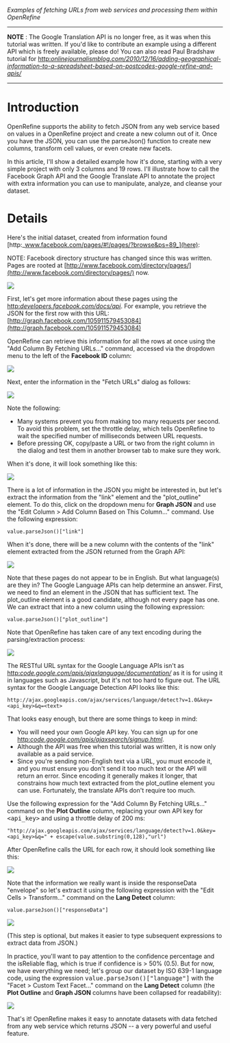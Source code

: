 _Examples of fetching URLs from web services and processing them within OpenRefine_

* * *

**NOTE** : The Google Translation API is no longer free, as it was when this tutorial was written. If you'd like to contribute an example using a different API which is freely available, please do! You can also read Paul Bradshaw tutorial for [http:_onlinejournalismblog.com/2010/12/16/adding-geographical-information-to-a-spreadsheet-based-on-postcodes-google-refine-and-apis/_](adding+geographical+information+to+a+spreadsheet+based+on+postcodes+google-refine+and+APIs)

* * *

# Introduction

OpenRefine supports the ability to fetch JSON from any web service based on values in a OpenRefine project and create a new column out of it. Once you have the JSON, you can use the parseJson() function to create new columns, transform cell values, or even create new facets.

In this article, I'll show a detailed example how it's done, starting with a very simple project with only 3 columns and 19 rows. I'll illustrate how to call the Facebook Graph API and the Google Translate API to annotate the project with extra information you can use to manipulate, analyze, and cleanse your dataset.

# Details

Here's the initial dataset, created from information found [http:_www.facebook.com/pages/#!/pages/?browse&ps=89_](here):

NOTE: Facebook directory structure has changed since this was written. Pages are rooted at [http://www.facebook.com/directory/pages/](http://www.facebook.com/directory/pages/) now.

![](images/FetchUrlsRecipe/InitialDataset.png)

First, let's get more information about these pages using the [http:_developers.facebook.com/docs/api_](Facebook+Open+Graph+API). For example, you retrieve the JSON for the first row with this URL: [http://graph.facebook.com/105911579453084](http://graph.facebook.com/105911579453084)

OpenRefine can retrieve this information for all the rows at once using the "Add Column By Fetching URLs..." command, accessed via the dropdown menu to the left of the **Facebook ID** column:

![](images/FetchUrlsRecipe/FetchUrlsMenu.png)

Next, enter the information in the "Fetch URLs" dialog as follows:

![](images/FetchUrlsRecipe/FetchUrlsDialog.png)

Note the following:

- Many systems prevent you from making too many requests per second. To avoid this problem, set the throttle delay, which tells OpenRefine to wait the specified number of milliseconds between URL requests. 
- Before pressing OK, copy/paste a URL or two from the right column in the dialog and test them in another browser tab to make sure they work.

When it's done, it will look something like this:

![](images/FetchUrlsRecipe/AfterFacebookFetch.png)

There is a lot of information in the JSON you might be interested in, but let's extract the information from the "link" element and the "plot\_outline" element. To do this, click on the dropdown menu for **Graph JSON** and use the "Edit Column > Add Column Based on This Column..." command. Use the following expression:

```
value.parseJson()["link"]
```

When it's done, there will be a new column with the contents of the "link" element extracted from the JSON returned from the Graph API:

![](images/FetchUrlsRecipe/LinkExtracted.png)

Note that these pages do not appear to be in English. But what language(s) are they in? The Google Language APIs can help determine an answer. First, we need to find an element in the JSON that has sufficient text. The plot\_outline element is a good candidate, although not every page has one. We can extract that into a new column using the following expression:

```
value.parseJson()["plot_outline"]
```

Note that OpenRefine has taken care of any text encoding during the parsing/extraction process:

![](images/FetchUrlsRecipe/PlotOutlineExtracted.png)

The RESTful URL syntax for the Google Language APIs isn't as [http:_code.google.com/apis/ajaxlanguage/documentation/_](well+documented) as it is for using it in languages such as Javascript, but it's not too hard to figure out. The URL syntax for the Google Language Detection API looks like this:

```
http://ajax.googleapis.com/ajax/services/language/detect?v=1.0&key=<api_key>&q=<text>
```

That looks easy enough, but there are some things to keep in mind:

- You will need your own Google API key. You can sign up for one [http:_code.google.com/apis/ajaxsearch/signup.html_](here).
- Although the API was free when this tutorial was written, it is now only available as a paid service.
- Since you're sending non-English text via a URL, you must encode it, and you must ensure you don't send it too much text or the API will return an error. Since encoding it generally makes it longer, that constrains how much text extracted from the plot\_outline element you can use. Fortunately, the translate APIs don't require too much.

Use the following expression for the "Add Column By Fetching URLs..." command on the **Plot Outline** column, replacing your own API key for <tt>&lt;api_key&gt;</tt> and using a throttle delay of 200 ms:

```
"http://ajax.googleapis.com/ajax/services/language/detect?v=1.0&key=<api_key>&q=" + escape(value.substring(0,128),"url")
```

After OpenRefine calls the URL for each row, it should look something like this:

![](images/FetchUrlsRecipe/GoogleTranslate.png)

Note that the information we really want is inside the responseData "envelope" so let's extract it using the following expression with the "Edit Cells > Transform..." command on the **Lang Detect** column:

```
value.parseJson()["responseData"]
```

![](images/FetchUrlsRecipe/StripEnvelope.png)

(This step is optional, but makes it easier to type subsequent expressions to extract data from JSON.)

In practice, you'll want to pay attention to the confidence percentage and the isReliable flag, which is true if confidence is > 50% (0.5). But for now, we have everything we need; let's group our dataset by ISO 639-1 language code, using the expression <tt>value.parseJson()["language"]</tt> with the "Facet > Custom Text Facet..." command on the **Lang Detect** column (the **Plot Outline** and **Graph JSON** columns have been collapsed for readability):

![](images/FetchUrlsRecipe/FacetByLang.png)

That's it! OpenRefine makes it easy to annotate datasets with data fetched from any web service which returns JSON -- a very powerful and useful feature.

